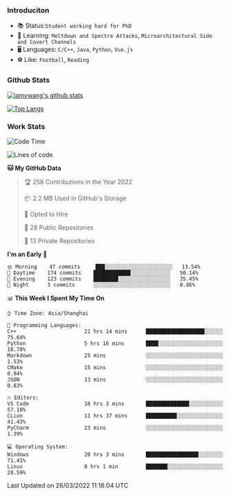 ### Introduciton

- 📚 Status:`Student working hard for PhD`
- 🔎 Learning: `Meltdown and Spectre Attacks`, `Microarchitectural Side and Covert Channels`
- 🖥️ Languages: `C/C++`, `Java`, `Python`, `Vue.js`
- ⚽ Like: `Football`, `Reading`

### Github Stats

[![iamywang's github stats](https://github-readme-stats.vercel.app/api?username=iamywang&count_private=true&show_icons=true)]()

[![Top Langs](https://github-readme-stats.vercel.app/api/top-langs/?username=iamywang&layout=compact)]()

### Work Stats

<!--START_SECTION:waka-->
![Code Time](http://img.shields.io/badge/Code%20Time-198%20hrs%2038%20mins-blue)

![Lines of code](https://img.shields.io/badge/From%20Hello%20World%20I%27ve%20Written-522%20Thousand%20lines%20of%20code-blue)

**🐱 My GitHub Data** 

> 🏆 258 Contributions in the Year 2022
 > 
> 📦 2.2 MB Used in GitHub's Storage 
 > 
> 💼 Opted to Hire
 > 
> 📜 28 Public Repositories 
 > 
> 🔑 13 Private Repositories  
 > 
**I'm an Early 🐤** 

```text
🌞 Morning    47 commits     ███░░░░░░░░░░░░░░░░░░░░░░   13.54% 
🌆 Daytime    174 commits    ████████████░░░░░░░░░░░░░   50.14% 
🌃 Evening    123 commits    ████████░░░░░░░░░░░░░░░░░   35.45% 
🌙 Night      3 commits      ░░░░░░░░░░░░░░░░░░░░░░░░░   0.86%

```


📊 **This Week I Spent My Time On** 

```text
⌚︎ Time Zone: Asia/Shanghai

💬 Programming Languages: 
C++                      21 hrs 14 mins      ███████████████████░░░░░░   75.64% 
Python                   5 hrs 16 mins       ████░░░░░░░░░░░░░░░░░░░░░   18.78% 
Markdown                 25 mins             ░░░░░░░░░░░░░░░░░░░░░░░░░   1.53% 
CMake                    15 mins             ░░░░░░░░░░░░░░░░░░░░░░░░░   0.94% 
JSON                     13 mins             ░░░░░░░░░░░░░░░░░░░░░░░░░   0.83%

🔥 Editors: 
VS Code                  16 hrs 3 mins       ██████████████░░░░░░░░░░░   57.18% 
CLion                    11 hrs 37 mins      ██████████░░░░░░░░░░░░░░░   41.43% 
PyCharm                  23 mins             ░░░░░░░░░░░░░░░░░░░░░░░░░   1.39%

💻 Operating System: 
Windows                  20 hrs 3 mins       █████████████████░░░░░░░░   71.41% 
Linux                    8 hrs 1 min         ███████░░░░░░░░░░░░░░░░░░   28.59%

```


 Last Updated on 26/03/2022 11:18:04 UTC
<!--END_SECTION:waka-->
